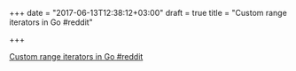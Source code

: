 +++
date = "2017-06-13T12:38:12+03:00"
draft = true
title = "Custom range iterators in Go  #reddit"

+++

<p><a href="https://t.co/dWTBBQdiGy">Custom range iterators in Go  #reddit</a></p>
